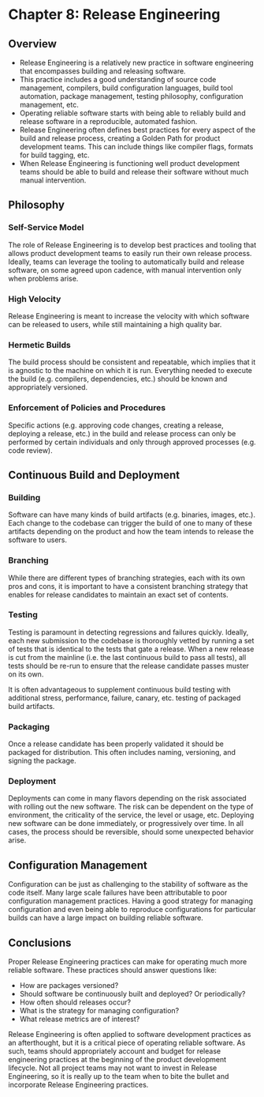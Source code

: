 # Chapter 8: Release Engineering
## Overview
- Release Engineering is a relatively new practice in software engineering that encompasses building and releasing software.
- This practice includes a good understanding of source code management, compilers, build configuration languages, build tool automation, package management, testing philosophy, configuration management, etc.
- Operating reliable software starts with being able to reliably build and release software in a reproducible, automated fashion.
- Release Engineering often defines best practices for every aspect of the build and release process, creating a Golden Path for product development teams. This can include things like compiler flags, formats for build tagging, etc.
- When Release Engineering is functioning well product development teams should be able to build and release their software without much manual intervention.

## Philosophy
### Self-Service Model
The role of Release Engineering is to develop best practices and tooling that allows product development teams to easily run their own release process. Ideally, teams can leverage the tooling to automatically build and release software, on some agreed upon cadence, with manual intervention only when problems arise.
### High Velocity
Release Engineering is meant to increase the velocity with which software can be released to users, while still maintaining a high quality bar.
### Hermetic Builds
The build process should be consistent and repeatable, which implies that it is agnostic to the machine on which it is run. Everything needed to execute the build (e.g. compilers, dependencies, etc.) should be known and appropriately versioned.
### Enforcement of Policies and Procedures
Specific actions (e.g. approving code changes, creating a release, deploying a release, etc.) in the build and release process can only be performed by certain individuals and only through approved processes (e.g. code review).

## Continuous Build and Deployment
### Building
Software can have many kinds of build artifacts (e.g. binaries, images, etc.). Each change to the codebase can trigger the build of one to many of these artifacts depending on the product and how the team intends to release the software to users.

### Branching
While there are different types of branching strategies, each with its own pros and cons, it is important to have a consistent branching strategy that enables for release candidates to maintain an exact set of contents.

### Testing
Testing is paramount in detecting regressions and failures quickly. Ideally, each new submission to the codebase is thoroughly vetted by running a set of tests that is identical to the tests that gate a release. When a new release is cut from the mainline (i.e. the last continuous build to pass all tests), all tests should be re-run to ensure that the release candidate passes muster on its own.

It is often advantageous to supplement continuous build testing with additional stress, performance, failure, canary, etc. testing of packaged build artifacts.

### Packaging
Once a release candidate has been properly validated it should be packaged for distribution. This often includes naming, versioning, and signing the package.

### Deployment
Deployments can come in many flavors depending on the risk associated with rolling out the new software. The risk can be dependent on the type of environment, the criticality of the service, the level or usage, etc. Deploying new software can be done immediately, or progressively over time. In all cases, the process should be reversible, should some unexpected behavior arise.

## Configuration Management
Configuration can be just as challenging to the stability of software as the code itself. Many large scale failures have been attributable to poor configuration management practices. Having a good strategy for managing configuration and even being able to reproduce configurations for particular builds can have a large impact on building reliable software.

## Conclusions
Proper Release Engineering practices can make for operating much more reliable software. These practices should answer questions like:
- How are packages versioned?
- Should software be continuously built and deployed? Or periodically?
- How often should releases occur?
- What is the strategy for managing configuration?
- What release metrics are of interest?

Release Engineering is often applied to software development practices as an afterthought, but it is a critical piece of operating reliable software. As such, teams should appropriately account and budget for release engineering practices at the beginning of the product development lifecycle. Not all project teams may not want to invest in Release Engineering, so it is really up to the team when to bite the bullet and incorporate Release Engineering practices.